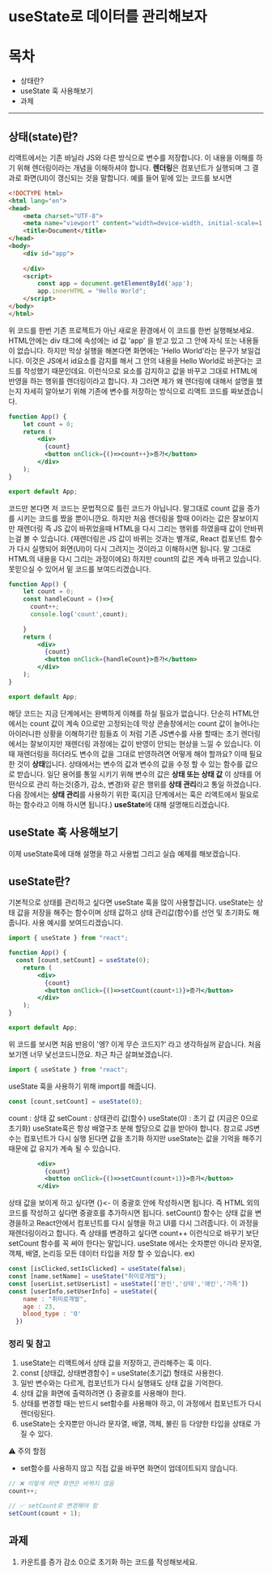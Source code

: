 # useState로 데이터를 관리해보자

# 목차
- 상태란?
- useState 훅 사용해보기
- 과제
---
## 상태(state)란?

리액트에서는 기존 바닐라 JS와 다른 방식으로 변수를 저장합니다. 이 내용을 이해를 하기 위해 렌더링이라는 개념을 이해하셔야 합니다.
**렌더링**은 컴포넌트가 실행되며 그 결과로 화면(UI)이 갱신되는 것을 말합니다.
예를 들어 밑에 있는 코드를 보시면
```html
<!DOCTYPE html>
<html lang="en">
<head>
    <meta charset="UTF-8">
    <meta name="viewport" content="width=device-width, initial-scale=1.0">
    <title>Document</title>
</head>
<body>
    <div id="app">
        
    </div>
    <script>
        const app = document.getElementById('app');
        app.innerHTML = "Hello World";
    </script>
</body>
</html>
```
위 코드를 한번 기존 프로젝트가 아닌 새로운 환경에서 이 코드를 한번 실행해보세요. HTML안에는 div 태그에 속성에는 id 값 'app' 을 받고 있고 그 안에 자식 또는 내용들이 없습니다. 하지만 막상 실행을 해본다면 화면에는 'Hello World'라는 문구가 보일겁니다. 이것은 JS에서 id요소를 감지를 해서 그 안의 내용을 Hello World로 바꾼다는 코드를 작성했기 때문인데요. 이런식으로 요소를 감지하고 값을 바꾸고 그대로 HTML에 반영을 하는 행위를 렌더링이라고 합니다. 자 그러면 제가 왜 렌더링에 대해서 설명을 했는지 자세히 알아보기 위해 기존에 변수를 저장하는 방식으로 리액트 코드를 짜보겠습니다.
```jsx
function App() {
    let count = 0;
    return (
        <div>
          {count}
          <button onClick={()=>count++}>증가</button>
        </div>
    );
}

export default App;
```
코드만 본다면 저 코드는 문법적으로 틀린 코드가 아닙니다.
말그대로 count 값을 증가를 시키는 코드를 짰을 뿐이니깐요. 하지만 처음 렌더링을 할때 0이라는 값은 잘보이지만 재렌더링 즉 JS 값이 바뀌었을때 HTML을 다시 그리는 행위를 하였을때 값이 안바뀌는걸 볼 수 있습니다.
(재렌더링은 JS 값이 바뀌는 것과는 별개로, React 컴포넌트 함수가 다시 실행되어 화면(UI)이 다시 그려지는 것이라고 이해하시면 됩니다.
말 그대로 HTML의 내용을 다시 그리는 과정이에요) 하지만 count의 값은 계속 바뀌고 있습니다.
못믿으실 수 있어서 밑 코드를 보여드리겠습니다.
```jsx
function App() {
    let count = 0;
    const handleCount = ()=>{
      count++;
      console.log('count',count);
      
    }
    return (
        <div>
          {count}
          <button onClick={handleCount}>증가</button>
        </div>
    );
}

export default App;
```
해당 코드는 지금 단계에서는 완벽하게 이해를 하실 필요가 없습니다. 단순히 HTML안에서는 count 값이 계속 0으로만 고정되는데 막상 콘솔창에서는 count 값이 늘어나는 아이러니한 상황을 이해하기란 힘들죠 이 처럼 기존 JS변수를 사용 할때는 초기 렌더링에서는 잘보이지만 재렌더링 과정에는 값이 반영이 안되는 현상을 느낄 수 있습니다. 이때 재렌더링을 하더라도 변수의 값을 그대로 반영하려면 어떻게 해야 할까요? 이때 필요한 것이 **상태**입니다. 상태에서는 변수의 값과 변수의 값을 수정 할 수 있는 함수를 값으로 받습니다. 일단 용어를 통일 시키기 위해 변수의 값은 **상태 또는 상태 값** 이 상태를 어떤식으로 관리 하는것(증가, 감소, 변경)와 같은 행위를 **상태 관리**라고 통일 하겠습니다. 다음 장에서는 **상태 관리**를 사용하기 위한 훅(지금 단계에서는 훅은 리액트에서 필요로 하는 함수라고 이해 하시면 됩니다.) **useState**에 대해 설명해드리겠습니다. 

## useState 훅 사용해보기

이제 useState훅에 대해 설명을 하고 사용법 그리고 실습 예제를 해보겠습니다.
## useState란?
기본적으로 상태를 관리하고 싶다면 useState 훅을 많이 사용할겁니다. useState는 상태 값을 저장을 해주는 함수이며 상태 값하고 상태 관리값(함수)를 선언 및 초기화도 해줍니다. 사용 예시를 보여드리겠습니다.
```jsx
import { useState } from "react";

function App() {
  const [count,setCount] = useState(0);
    return (
        <div>
          {count}
          <button onClick={()=>setCount(count+1)}>증가</button>
        </div>
    );
}

export default App;
```
위 코드를 보시면 처음 반응이 '엥? 이게 무슨 코드지?'
라고 생각하실꺼 같습니다. 처음 보기엔 너무 낯선코드니깐요. 차근 차근 살펴보겠습니다.
```jsx
import { useState } from "react";
```
useState 훅을 사용하기 위해 import를 해줍니다.

```jsx
const [count,setCount] = useState(0);
```
count : 상태 값
setCount : 상태관리 값(함수)
useState(0) : 초기 값 (지금은 0으로 초기화)
useState훅은 항상 배열구조 분해 할당으로 값을 받아야 합니다. 참고로 JS변수는 컴포넌트가 다시 실행 된다면 값을 초기화 하지만 useState는 값을 기억을 해주기 때문에 값 유지가 계속 될 수 있습니다.

```jsx
        <div>
          {count}
          <button onClick={()=>setCount(count+1)}>증가</button>
        </div>
```
상태 값을 보이게 하고 싶다면 {}<- 이 중괄호 안에 작성하시면 됩니다. 즉 HTML 외의 코드를 작성하고 싶다면 중괄호를 추가하시면 됩니다.
setCount() 함수는 상태 값을 변경을하고 React안에서 컴포넌트를 다시 실행을 하고 UI를 다시 그려줍니다. 이 과정을 재렌더링이라고 합니다. 즉 상태를 변경하고 싶다면 count++ 이런식으로 바꾸기 보단 setCount 함수를 꼭 써야 한다는 말입니다.
useState 에서는 숫자뿐만 아니라 문자열, 객체, 배열, 논리등 모든 데이터 타입을 저장 할 수 있습니다.
ex)
```jsx
const [isClicked,setIsClicked] = useState(false);
const [name,setName] = useState("취미로개발");
const [userList,setUserList] = useState(['본인','상태','애인','가족'])
const [userInfo,setUserInfo] = useState({
    name : "취미로개발",
    age : 23,
    blood_type : 'O' 
  })
``` 


### 정리 및 참고
1. useState는 리액트에서 상태 값을 저장하고, 관리해주는 훅 이다.
2. const [상태값, 상태변경함수] = useState(초기값) 형태로 사용한다.
3. 일반 변수와는 다르게, 컴포넌트가 다시 실행돼도 상태 값을 기억한다.
4. 상태 값을 화면에 출력하려면 {} 중괄호를 사용해야 한다.
5. 상태를 변경할 때는 반드시 set함수를 사용해야 하고, 이 과정에서 컴포넌트가 다시 렌더링된다.
6. useState는 숫자뿐만 아니라 문자열, 배열, 객체, 불린 등 다양한 타입을 상태로 가질 수 있다.

⚠️ 주의 할점
- set함수를 사용하지 않고 직접 값을 바꾸면 화면이 업데이트되지 않습니다.
```jsx
// ❌ 이렇게 하면 화면은 바뀌지 않음
count++;

// ✅ setCount로 변경해야 함
setCount(count + 1);
```



## 과제
1. 카운트를 증가 감소 0으로 초기화 하는 코드를 작성해보세요.